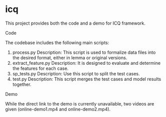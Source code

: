 # icq
This project provides both the code and a demo for ICQ framework.

Code

The codebase includes the following main scripts:

1. process.py
Description: This script is used to formalize data files into the desired format, either in lemma or original versions.
2. extract_feature.py
Description: It is designed to evaluate and determine the features for each case.
3. sp_tests.py
Description: Use this script to split the test cases.
4. test.py
Description: This script merges the test cases and model results together.


Demo

While the direct link to the demo is currently unavailable, two videos are given (online-demo1.mp4 and online-demo2.mp4).

